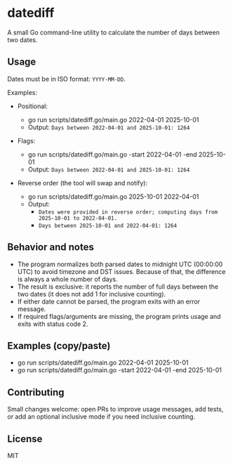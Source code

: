 # datediff

A small Go command-line utility to calculate the number of days between two dates.

## Usage

Dates must be in ISO format: `YYYY-MM-DD`.

Examples:

- Positional:
  - go run scripts/datediff.go/main.go 2022-04-01 2025-10-01
  - Output: `Days between 2022-04-01 and 2025-10-01: 1264`

- Flags:
  - go run scripts/datediff.go/main.go -start 2022-04-01 -end 2025-10-01
  - Output: `Days between 2022-04-01 and 2025-10-01: 1264`

- Reverse order (the tool will swap and notify):
  - go run scripts/datediff.go/main.go 2025-10-01 2022-04-01
  - Output:
    - `Dates were provided in reverse order; computing days from 2025-10-01 to 2022-04-01.`
    - `Days between 2025-10-01 and 2022-04-01: 1264`

## Behavior and notes

- The program normalizes both parsed dates to midnight UTC (00:00:00 UTC) to avoid timezone and DST issues. Because of that, the difference is always a whole number of days.
- The result is exclusive: it reports the number of full days between the two dates (it does not add 1 for inclusive counting).
- If either date cannot be parsed, the program exits with an error message.
- If required flags/arguments are missing, the program prints usage and exits with status code 2.

## Examples (copy/paste)

- go run scripts/datediff.go/main.go 2022-04-01 2025-10-01
- go run scripts/datediff.go/main.go -start 2022-04-01 -end 2025-10-01

## Contributing

Small changes welcome: open PRs to improve usage messages, add tests, or add an optional inclusive mode if you need inclusive counting.

## License

MIT
